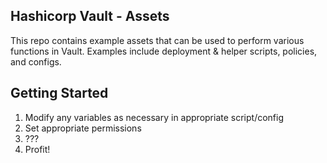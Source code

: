 Hashicorp Vault - Assets
------------

This repo contains example assets that can be used to perform various functions in Vault. Examples include deployment & helper scripts, policies, and configs.

Getting Started
------------

1. Modify any variables as necessary in appropriate script/config
1. Set appropriate permissions
1. ???
1. Profit!